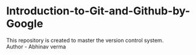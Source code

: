 # Introduction-to-Git-and-Github-by-Google
This repository is created to master the version control system.
<br>
Author - Abhinav verma
